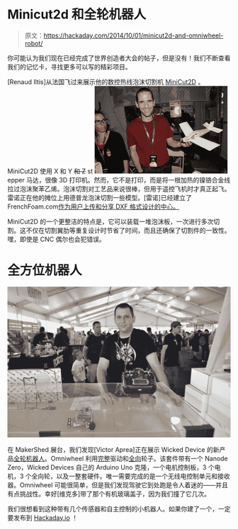 # Minicut2d 和全轮机器人

> 原文：<https://hackaday.com/2014/10/01/minicut2d-and-omniwheel-robot/>

你可能认为我们现在已经完成了世界创造者大会的帖子，但是没有！我们不断查看我们的记忆卡，寻找更多可以写的精彩项目。

[Renaud Iltis]从法国飞过来展示他的数控热线泡沫切割机 [MiniCut2D](http://cncfilchaud.mywizi.com/) 。MiniCut2D 使用 X 和 Y ~~和 Z~~ st ![MINICUT2](img/f720e4080fc8eac485b2c77316cd4f61.png) epper 马达，很像 3D 打印机。然而，它不是打印，而是将一根加热的镍铬合金线拉过泡沫聚苯乙烯。泡沫切割对工艺品来说很棒，但用于遥控飞机时才真正起飞。雷诺正在他的摊位上用德普龙泡沫切割一些模型。[雷诺]已经建立了 FrenchFoam.com[作为用户上传和分享 DXF 格式设计的中心。](http://frenchfoam.com)

MiniCut2D 的一个更整洁的特点是，它可以装载一堆泡沫板，一次进行多次切割。这不仅在切割翼肋等重复设计时节省了时间，而且还确保了切割件的一致性。嘿，即使是 CNC 偶尔也会犯错误。

# 全方位机器人

![vic](img/6d8dbd2d82c6c8f824b1598763f12e27.png)

在 MakerShed 展台，我们发现[Victor Aprea]正在展示 Wicked Device 的新产品[全轮机器人](http://shop.wickeddevice.com/product/omniwheel-robot-complete-kit/)。Omniwheel 利用[完整](http://en.wikipedia.org/wiki/Holonomic_(robotics))驱动和[全向](http://en.wikipedia.org/wiki/Omni_wheel)轮子。该套件带有一个 Nanode Zero，Wicked Devices 自己的 Arduino Uno 克隆，一个电机控制板，3 个电机，3 个全向轮，以及一整套硬件。唯一需要完成的是一个无线电控制单元和接收器。Omniwheel 可能很简单，但是我们发现驾驶它到处跑是令人着迷的——并且有点挑战性。幸好[维克多]带了那个有机玻璃盖子，因为我们撞了它几次。

我们很想看到这种带有几个传感器和自主控制的小机器人。如果你建了一个，一定要发布到 [Hackaday.io](http://hackaday.io/) ！